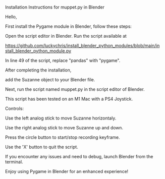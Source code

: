 Installation Instructions for muppet.py in Blender

Hello,

First install the Pygame module in Blender, follow these steps:

Open the script editor in Blender.
Run the script available at

https://github.com/luckychris/install_blender_python_modules/blob/main/install_blender_python_module.py

In line 49 of the script, replace "pandas" with "pygame".

After completing the installation, 

add the Suzanne object to your Blender file.

Next, run the script named muppet.py in the script editor of Blender. 

This script has been tested on an M1 Mac with a PS4 Joystick.

Controls:

Use the left analog stick to move Suzanne horizontaly.

Use the right analog stick to move Suzanne up and down.

Press the circle button to start/stop recording keyframe.

Use the 'X' button to quit the script.

If you encounter any issues and need to debug, launch Blender from the terminal.

Enjoy using Pygame in Blender for an enhanced experience!

